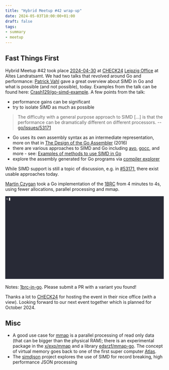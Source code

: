 ```yaml
---
title: "Hybrid Meetup #42 wrap-up"
date: 2024-05-03T10:00:00+01:00
draft: false
tags:
- summary
- meetup
---
```


## Fast Things First

Hybrid Meetup #42 took place
[2024-04-30](https://www.meetup.com/leipzig-golang/events/298066357) at
[CHECK24](https://check24.de) [Leipzig Office](https://www.linkedin.com/feed/update/urn:li:activity:7193158068761706496/) at Altes Landratsamt. We had two
talks that revolved around Go and performance: [Patrick Vahl](https://github.com/Crash129) gave a great
overview about SIMD in Go and what is possible (and not possible), today. Examples from the talk
can be found here:
[Crash129/go-simd-example](https://github.com/Crash129/go-simd-example). A few points from the talk:

* performance gains can be significant
* try to isolate SIMD as much as possible

> The difficulty with a general purpose approach to SIMD [...] is that the performance can be dramatically different on
> different processors. -- [go/issues/53171](https://github.com/golang/go/issues/53171#issuecomment-1142953120)

* Go uses its own assembly syntax as an intermediate representation, more on that in [The Design of the Go Assembler](https://go.dev/talks/2016/asm.slide#1) (2016)
* there are various approaches to SIMD and Go including [avo](https://github.com/mmcloughlin/avo), [gocc](https://github.com/kelindar/gocc), and more - see: [Examples of methods to use SIMD in Go](https://github.com/Crash129/go-simd-example?tab=readme-ov-file#examples-of-methods-to-use-simd-in-go)
* explore the assembly generated for Go programs via [compiler explorer](https://godbolt.org/z/oKvWhxqqn)

While SIMD support is still a topic of discussion, e.g. in [#53171](https://github.com/golang/go/issues/53171), there exist usable approaches today.

[Martin Czygan](https://de.linkedin.com/in/martin-czygan-58348842) took a Go
implementation of the [1BRC](https://web.archive.org/web/20241116164008/https://1brc.dev/) from 4 minutes to 4s, using
fewer allocations, parallel processing and mmap.

![](/images/657582.gif)

Notes: [1brc-in-go](https://github.com/golang-leipzig/1brc-in-go). Please
submit a PR with a variant you found!

Thanks a lot to [CHECK24](https://check24.de) for hosting the event in their
nice office (with a view). Looking forward to our next event together which is
planned for October 2024.



## Misc

* A good use case for [mmap](https://man7.org/linux/man-pages/man2/mmap.2.html) is a parallel processing of read only data (that can be bigger than the physical RAM);
  there is an experimental package in the
[x/exp/mmap](https://pkg.go.dev/golang.org/x/exp/mmap) and a library [edsrzf/mmap-go](https://github.com/edsrzf/mmap-go). The concept of virtual
memory goes back to one of the first super computer
[Atlas](https://en.wikipedia.org/wiki/Atlas_(computer)).
* The [simdjson](https://github.com/simdjson/simdjson) project explores the use of SIMD for record breaking, high performance JSON processing

<!--
https://www.linkedin.com/feed/update/urn:li:activity:7193158068761706496?updateEntityUrn=urn%3Ali%3Afs_feedUpdate%3A%28V2%2Curn%3Ali%3Aactivity%3A7193158068761706496%29
-->
